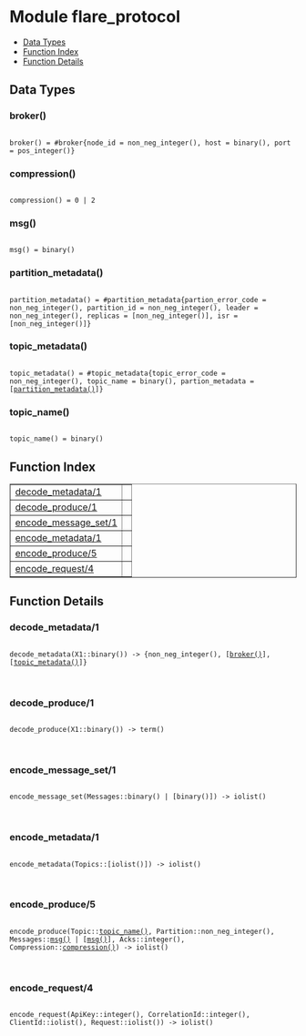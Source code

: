 

# Module flare_protocol #
* [Data Types](#types)
* [Function Index](#index)
* [Function Details](#functions)

<a name="types"></a>

## Data Types ##




### <a name="type-broker">broker()</a> ###


<pre><code>
broker() = #broker{node_id = non_neg_integer(), host = binary(), port = pos_integer()}
</code></pre>




### <a name="type-compression">compression()</a> ###


<pre><code>
compression() = 0 | 2
</code></pre>




### <a name="type-msg">msg()</a> ###


<pre><code>
msg() = binary()
</code></pre>




### <a name="type-partition_metadata">partition_metadata()</a> ###


<pre><code>
partition_metadata() = #partition_metadata{partion_error_code = non_neg_integer(), partition_id = non_neg_integer(), leader = non_neg_integer(), replicas = [non_neg_integer()], isr = [non_neg_integer()]}
</code></pre>




### <a name="type-topic_metadata">topic_metadata()</a> ###


<pre><code>
topic_metadata() = #topic_metadata{topic_error_code = non_neg_integer(), topic_name = binary(), partion_metadata = [<a href="#type-partition_metadata">partition_metadata()</a>]}
</code></pre>




### <a name="type-topic_name">topic_name()</a> ###


<pre><code>
topic_name() = binary()
</code></pre>

<a name="index"></a>

## Function Index ##


<table width="100%" border="1" cellspacing="0" cellpadding="2" summary="function index"><tr><td valign="top"><a href="#decode_metadata-1">decode_metadata/1</a></td><td></td></tr><tr><td valign="top"><a href="#decode_produce-1">decode_produce/1</a></td><td></td></tr><tr><td valign="top"><a href="#encode_message_set-1">encode_message_set/1</a></td><td></td></tr><tr><td valign="top"><a href="#encode_metadata-1">encode_metadata/1</a></td><td></td></tr><tr><td valign="top"><a href="#encode_produce-5">encode_produce/5</a></td><td></td></tr><tr><td valign="top"><a href="#encode_request-4">encode_request/4</a></td><td></td></tr></table>


<a name="functions"></a>

## Function Details ##

<a name="decode_metadata-1"></a>

### decode_metadata/1 ###

<pre><code>
decode_metadata(X1::binary()) -&gt; {non_neg_integer(), [<a href="#type-broker">broker()</a>], [<a href="#type-topic_metadata">topic_metadata()</a>]}
</code></pre>
<br />

<a name="decode_produce-1"></a>

### decode_produce/1 ###

<pre><code>
decode_produce(X1::binary()) -&gt; term()
</code></pre>
<br />

<a name="encode_message_set-1"></a>

### encode_message_set/1 ###

<pre><code>
encode_message_set(Messages::binary() | [binary()]) -&gt; iolist()
</code></pre>
<br />

<a name="encode_metadata-1"></a>

### encode_metadata/1 ###

<pre><code>
encode_metadata(Topics::[iolist()]) -&gt; iolist()
</code></pre>
<br />

<a name="encode_produce-5"></a>

### encode_produce/5 ###

<pre><code>
encode_produce(Topic::<a href="#type-topic_name">topic_name()</a>, Partition::non_neg_integer(), Messages::<a href="#type-msg">msg()</a> | [<a href="#type-msg">msg()</a>], Acks::integer(), Compression::<a href="#type-compression">compression()</a>) -&gt; iolist()
</code></pre>
<br />

<a name="encode_request-4"></a>

### encode_request/4 ###

<pre><code>
encode_request(ApiKey::integer(), CorrelationId::integer(), ClientId::iolist(), Request::iolist()) -&gt; iolist()
</code></pre>
<br />

